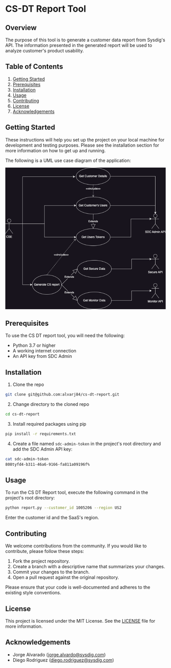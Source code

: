 # CS-DT Report Tool

## Overview

The purpose of this tool is to generate a customer data report from Sysdig's API. The information presented in the generated report will be used to analyze customer's product usability.

## Table of Contents

1. [Getting Started](#getting-started)
2. [Prerequisites](#prerequisites)
3. [Installation](#installation)
4. [Usage](#usage)
5. [Contributing](#contributing)
6. [License](#license)
7. [Acknowledgements](#acknowledgements)

## Getting Started

These instructions will help you set up the project on your local machine for development and testing purposes. Please see the installation section for more information on how to get up and running.

The following is a UML use case diagram of the application:

![alt text](CS%20Report%20Tool.png)

## Prerequisites

To use the CS DT report tool, you will need the following:

- Python 3.7 or higher
- A working internet connection
- An API key from SDC Admin

## Installation

1. Clone the repo

```bash
git clone git@github.com:alvarj84/cs-dt-report.git
```

2. Change directory to the cloned repo

```bash
cd cs-dt-report
```

3. Install required packages using pip

```bash
pip install -r requirements.txt
```

4. Create a file named `sdc-admin-token` in the project's root directory and add the SDC Admin API key:

```bash
cat sdc-admin-token
808tyfd4-b311-46a6-9166-fa811a09196f%
```

## Usage

To run the CS DT Report tool, execute the following command in the project's root directory:

```bash
python report.py --customer_id 1005206 --region US2
```

Enter the customer id and the SaaS's region.

## Contributing

We welcome contributions from the community. If you would like to contribute, please follow these steps:

1. Fork the project repository.
2. Create a branch with a descriptive name that summarizes your changes.
3. Commit your changes to the branch.
4. Open a pull request against the original repository.

Please ensure that your code is well-documented and adheres to the existing style conventions.

## License

This project is licensed under the MIT License. See the [LICENSE](LICENSE) file for more information.

## Acknowledgements

- Jorge Alvarado (jorge.alvardo@sysdig.com)
- Diego Rodriguez (diego.rodriguez@sysdig.com)
